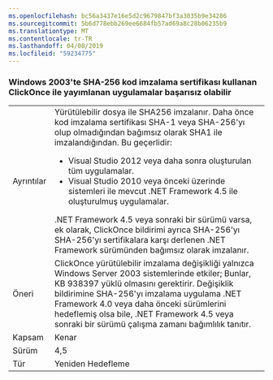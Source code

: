 ```yaml
---
ms.openlocfilehash: bc56a3437e16e5d2c9679847bf3a3035b9e34286
ms.sourcegitcommit: 5b6d778ebb269ee6684fb57ad69a8c28b06235b9
ms.translationtype: MT
ms.contentlocale: tr-TR
ms.lasthandoff: 04/08/2019
ms.locfileid: "59234775"
---
```

### <a name="apps-published-with-clickonce-that-use-a-sha-256-code-signing-certificate-may-fail-on-windows-2003"></a>Windows 2003'te SHA-256 kod imzalama sertifikası kullanan ClickOnce ile yayımlanan uygulamalar başarısız olabilir

|   |   |
|---|---|
|Ayrıntılar|Yürütülebilir dosya ile SHA256 imzalanır. Daha önce kod imzalama sertifikası SHA-1 veya SHA-256'yı olup olmadığından bağımsız olarak SHA1 ile imzalandığından. Bu geçerlidir:<ul><li>Visual Studio 2012 veya daha sonra oluşturulan tüm uygulamalar.</li><li>Visual Studio 2010 veya önceki üzerinde sistemleri ile mevcut .NET Framework 4.5 ile oluşturulmuş uygulamalar.</li></ul>.NET Framework 4.5 veya sonraki bir sürümü varsa, ek olarak, ClickOnce bildirimi ayrıca SHA-256'yı SHA-256'yı sertifikalara karşı derlenen .NET Framework sürümünden bağımsız olarak imzalanır.|
|Öneri|ClickOnce yürütülebilir imzalama değişikliği yalnızca Windows Server 2003 sistemlerinde etkiler; Bunlar, KB 938397 yüklü olmasını gerektirir. Değişiklik bildirimine SHA-256'yı imzalama uygulama .NET Framework 4.0 veya daha önceki sürümlerini hedeflemiş olsa bile, .NET Framework 4.5 veya sonraki bir sürümü çalışma zamanı bağımlılık tanıtır.|
|Kapsam|Kenar|
|Sürüm|4,5|
|Tür|Yeniden Hedefleme|
